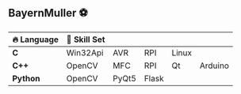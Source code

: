 ## BayernMuller ⚽
|🔥 **Language**|🚀 **Skill Set**|||||
|:---|:---|:---|:---|:---|:---|
|**C**|Win32Api|AVR|RPI|Linux
|**C++**|OpenCV|MFC|RPI|Qt|Arduino|
|**Python**|OpenCV|PyQt5|Flask|